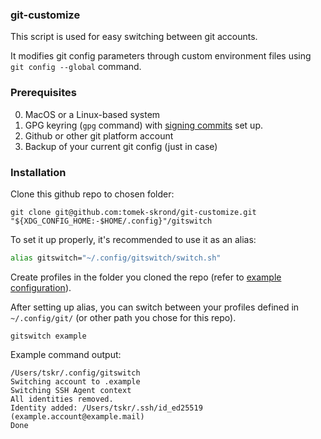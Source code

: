 ### git-customize

This script is used for easy switching between git accounts.

It modifies git config parameters through custom environment files using `git config --global` command.

### Prerequisites

0. MacOS or a Linux-based system
1. GPG keyring (`gpg` command) with [signing commits](https://docs.github.com/en/authentication/managing-commit-signature-verification/generating-a-new-gpg-key) set up.
2. Github or other git platform account
3. Backup of your current git config (just in case)

### Installation
Clone this github repo to chosen folder:
```
git clone git@github.com:tomek-skrond/git-customize.git "${XDG_CONFIG_HOME:-$HOME/.config}"/gitswitch
```

To set it up properly, it's recommended to use it as an alias:
```bash
alias gitswitch="~/.config/gitswitch/switch.sh"
```

Create profiles in the folder you cloned the repo (refer to [example configuration](./.example)).

After setting up alias, you can switch between your profiles defined in `~/.config/git/` (or other path you chose for this repo).
```
gitswitch example
```

Example command output:
```
/Users/tskr/.config/gitswitch
Switching account to .example
Switching SSH Agent context
All identities removed.
Identity added: /Users/tskr/.ssh/id_ed25519 (example.account@example.mail)
Done
```
